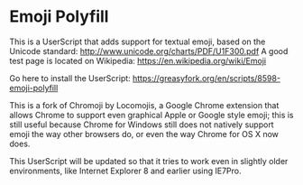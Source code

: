Emoji Polyfill
========

This is a UserScript that adds support for textual emoji, based on the Unicode standard: http://www.unicode.org/charts/PDF/U1F300.pdf
A good test page is located on Wikipedia: https://en.wikipedia.org/wiki/Emoji

Go here to install the UserScript: https://greasyfork.org/en/scripts/8598-emoji-polyfill

This is a fork of Chromoji by Locomojis, a Google Chrome extension that allows Chrome to
support even graphical Apple or Google style emoji; this is still useful because
Chrome for Windows still does not natively support emoji the way other browsers do, or
even the way Chrome for OS X now does.

This UserScript will be updated so that it tries to work even in slightly older environments,
like Internet Explorer 8 and earlier using IE7Pro.
